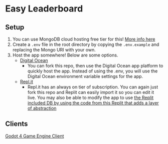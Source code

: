 # Easy Leaderboard

## Setup
1. You can use MongoDB cloud hosting free tier for this! [More info here](https://cloud.mongodb.com/)
2. Create a `.env` file in the root directory by copying the `.env.example` and replacing the Mongo URI with your own.
3. Host the app somewhere! Below are some options.
    - [Digital Ocean](https://www.digitalocean.com/)
        - You can fork this repo, then use the Digital Ocean app platform to quickly host the app. Instead of using the .env, you will use the Digital Ocean environment variable settings for the app.
    - [Repl.it](https://replit.com/)
        - Repl.it has an always on tier of subscription. You can again just fork this repo and Replit can easily import it so you can edit it live. You may also be able to modify the app to use [the Replit included DB by using the code from this Replit that adds a layer of abstraction](https://replit.com/@adrenallen/replit-db-orm)




## Clients
[Godot 4 Game Engine Client](https://github.com/adrenallen/EasyLeaderboard-Godot)
